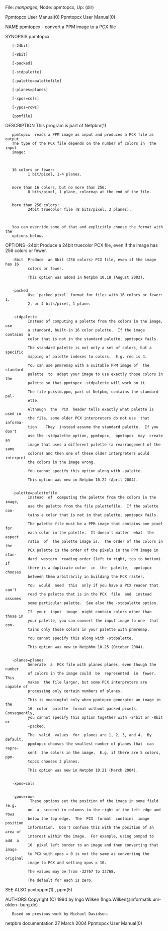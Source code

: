 File: *manpages*,  Node: ppmtopcx,  Up: (dir)

Ppmtopcx User Manual(0)                                Ppmtopcx User Manual(0)



NAME
       ppmtopcx - convert a PPM image to a PCX file


SYNOPSIS
       ppmtopcx

       [-24bit]

       [-8bit]

       [-packed]

       [-stdpalette]

       [-palette=palettefile]

       [-planes=planes]

       [-xpos=cols]

       [-ypos=rows]

       [ppmfile]


DESCRIPTION
       This program is part of Netpbm(1)

       ppmtopcx  reads a PPM image as input and produces a PCX file as output.
       The type of the PCX file depends on the number of colors in  the  input
       image:



       16 colors or fewer:
              1 bit/pixel, 1-4 planes.


       more than 16 colors, but no more than 256:
              8 bits/pixel, 1 plane, colormap at the end of the file.


       More than 256 colors:
              24bit truecolor file (8 bits/pixel, 3 planes).



       You can override some of that and explicitly choose the format with the
       options below.



OPTIONS
       -24bit Produce a 24bit truecolor PCX file, even if the  image  has  256
              colors or fewer.


       -8bit  Produce  an 8bit (256 colors) PCX file, even if the image has 16
              colors or fewer.

              This option was added in Netpbm 10.18 (August 2003).


       -packed
              Use 'packed pixel' format for files with 16 colors or fewer:  1,
              2, or 4 bits/pixel, 1 plane.


       -stdpalette
              Instead of computing a palette from the colors in the image, use
              a standard, built-in 16 color palette.  If the image contains  a
              color that is not in the standard palette, ppmtopcx fails.

              The standard palette is not only a set of colors, but a specific
              mapping of palette indexes to colors.  E.g. red is 4.

              You can use pnmremap with a suitable PPM image of  the  standard
              palette  to  adapt your image to use exactly those colors in the
              palette so that ppmtopcx -stdpalette will work on it.

              The file pcxstd.ppm, part of Netpbm, contains the standard  pal-
              ette.

              Although  the  PCX  header tells exactly what palette is used in
              the file, some older PCX interpreters do not use  that  informa-
              tion.   They  instead assume the standard palette.  If you don't
              use the -stdpalette option, ppmtopcx,  ppmtopcx  may  create  an
              image that uses a different palette (a rearrangement of the same
              colors) and then one of these older interpreters would interpret
              the colors in the image wrong.

              You cannot specify this option along with -palette.

              This option was new in Netpbm 10.22 (April 2004).


       -palette=palettefile
              Instead  of  computing the palette from the colors in the image,
              use the palette from the file palettefile.  If the palette  con-
              tains a color that is not in that palette, ppmtopcx fails.

              The palette file must be a PPM image that contains one pixel for
              each color in the palette.  It doesn't matter  what  the  aspect
              ratio  of  the palette image is.  The order of the colors in the
              PCX palette is the order of the pixels in the PPM image in stan-
              dard  western  reading order (left to right, top to bottom).  If
              there is a duplicate color  in  the  palette,  ppmtopcx  chooses
              between them arbitrarily in building the PCX raster.

              You  would  need  this  only if you have a PCX reader that can't
              read the palette that is in the PCX  file  and  instead  assumes
              some particular palette.  See also the -stdpalette option.

              If  your  input  image  might contain colors other than those in
              your palette, you can convert the input image to one  that  con-
              tains only those colors in your palette with pnmremap.

              You cannot specify this along with -stdpalette.

              This option was new in Netpbhm 10.25 (October 2004).


       -planes=planes
              Generate  a  PCX file with planes planes, even though the number
              of colors in the image could  be  represented  in  fewer.   This
              makes  the file larger, but some PCX interpreters are capable of
              processing only certain numbers of planes.

              This is meaningful only when ppmtopcx generates an image in  the
              16  color  palette  format without packed pixels.  Consequently,
              you cannot specify this option together with -24bit or -8bit  or
              -packed.

              The  valid  values  for  planes are 1, 2, 3, and 4.  By default,
              ppmtopcx chooses the smallest number of planes that  can  repre-
              sent  the colors in the image.  E.g. if there are 5 colors, ppm-
              topcx chooses 3 planes.

              This option was new in Netpbm 10.21 (March 2004).


       -xpos=cols


       -ypos=rows
               These options set the position of the image in some field (e.g.
              on  a  screen) in columns to the right of the left edge and rows
              below the top edge.  The  PCX  format  contains  image  position
              information.  Don't confuse this with the position of an area of
              interest within the image.  For example, using pnmpad to  add  a
              10  pixel left border to an image and then converting that image
              to PCX with xpos = 0 is not the same as converting the  original
              image to PCX and setting xpos = 10.

              The values may be from -32767 to 32768.

              The default for each is zero.





SEE ALSO
       pcxtoppm(1) , ppm(5)



AUTHORS
       Copyright  (C)  1994  by Ingo Wilken (Ingo.Wilken@informatik.uni-olden-
       burg.de)

       Based on previous work by Michael Davidson.



netpbm documentation             27 March 2004         Ppmtopcx User Manual(0)
